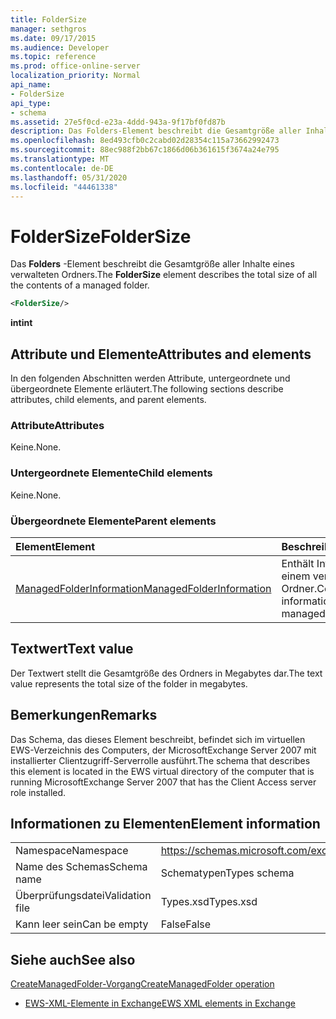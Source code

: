 ```yaml
---
title: FolderSize
manager: sethgros
ms.date: 09/17/2015
ms.audience: Developer
ms.topic: reference
ms.prod: office-online-server
localization_priority: Normal
api_name:
- FolderSize
api_type:
- schema
ms.assetid: 27e5f0cd-e23a-4ddd-943a-9f17bf0fd87b
description: Das Folders-Element beschreibt die Gesamtgröße aller Inhalte eines verwalteten Ordners.
ms.openlocfilehash: 8ed493cfb0c2cabd02d28354c115a73662992473
ms.sourcegitcommit: 88ec988f2bb67c1866d06b361615f3674a24e795
ms.translationtype: MT
ms.contentlocale: de-DE
ms.lasthandoff: 05/31/2020
ms.locfileid: "44461338"
---
```

# <a name="foldersize"></a><span data-ttu-id="b2fae-103">FolderSize</span><span class="sxs-lookup"><span data-stu-id="b2fae-103">FolderSize</span></span>

<span data-ttu-id="b2fae-104">Das **Folders** -Element beschreibt die Gesamtgröße aller Inhalte eines verwalteten Ordners.</span><span class="sxs-lookup"><span data-stu-id="b2fae-104">The **FolderSize** element describes the total size of all the contents of a managed folder.</span></span> 
  
```xml
<FolderSize/>
```

 <span data-ttu-id="b2fae-105">**int**</span><span class="sxs-lookup"><span data-stu-id="b2fae-105">**int**</span></span>
## <a name="attributes-and-elements"></a><span data-ttu-id="b2fae-106">Attribute und Elemente</span><span class="sxs-lookup"><span data-stu-id="b2fae-106">Attributes and elements</span></span>

<span data-ttu-id="b2fae-107">In den folgenden Abschnitten werden Attribute, untergeordnete und übergeordnete Elemente erläutert.</span><span class="sxs-lookup"><span data-stu-id="b2fae-107">The following sections describe attributes, child elements, and parent elements.</span></span>
  
### <a name="attributes"></a><span data-ttu-id="b2fae-108">Attribute</span><span class="sxs-lookup"><span data-stu-id="b2fae-108">Attributes</span></span>

<span data-ttu-id="b2fae-109">Keine.</span><span class="sxs-lookup"><span data-stu-id="b2fae-109">None.</span></span>
  
### <a name="child-elements"></a><span data-ttu-id="b2fae-110">Untergeordnete Elemente</span><span class="sxs-lookup"><span data-stu-id="b2fae-110">Child elements</span></span>

<span data-ttu-id="b2fae-111">Keine.</span><span class="sxs-lookup"><span data-stu-id="b2fae-111">None.</span></span>
  
### <a name="parent-elements"></a><span data-ttu-id="b2fae-112">Übergeordnete Elemente</span><span class="sxs-lookup"><span data-stu-id="b2fae-112">Parent elements</span></span>

|<span data-ttu-id="b2fae-113">**Element**</span><span class="sxs-lookup"><span data-stu-id="b2fae-113">**Element**</span></span>|<span data-ttu-id="b2fae-114">**Beschreibung**</span><span class="sxs-lookup"><span data-stu-id="b2fae-114">**Description**</span></span>|
|:-----|:-----|
|[<span data-ttu-id="b2fae-115">ManagedFolderInformation</span><span class="sxs-lookup"><span data-stu-id="b2fae-115">ManagedFolderInformation</span></span>](managedfolderinformation.md) <br/> |<span data-ttu-id="b2fae-116">Enthält Informationen zu einem verwalteten Ordner.</span><span class="sxs-lookup"><span data-stu-id="b2fae-116">Contains information about a managed folder.</span></span>  <br/> |
   
## <a name="text-value"></a><span data-ttu-id="b2fae-117">Textwert</span><span class="sxs-lookup"><span data-stu-id="b2fae-117">Text value</span></span>

<span data-ttu-id="b2fae-118">Der Textwert stellt die Gesamtgröße des Ordners in Megabytes dar.</span><span class="sxs-lookup"><span data-stu-id="b2fae-118">The text value represents the total size of the folder in megabytes.</span></span>
  
## <a name="remarks"></a><span data-ttu-id="b2fae-119">Bemerkungen</span><span class="sxs-lookup"><span data-stu-id="b2fae-119">Remarks</span></span>

<span data-ttu-id="b2fae-120">Das Schema, das dieses Element beschreibt, befindet sich im virtuellen EWS-Verzeichnis des Computers, der MicrosoftExchange Server 2007 mit installierter Clientzugriff-Serverrolle ausführt.</span><span class="sxs-lookup"><span data-stu-id="b2fae-120">The schema that describes this element is located in the EWS virtual directory of the computer that is running MicrosoftExchange Server 2007 that has the Client Access server role installed.</span></span>
  
## <a name="element-information"></a><span data-ttu-id="b2fae-121">Informationen zu Elementen</span><span class="sxs-lookup"><span data-stu-id="b2fae-121">Element information</span></span>

|||
|:-----|:-----|
|<span data-ttu-id="b2fae-122">Namespace</span><span class="sxs-lookup"><span data-stu-id="b2fae-122">Namespace</span></span>  <br/> |https://schemas.microsoft.com/exchange/services/2006/types  <br/> |
|<span data-ttu-id="b2fae-123">Name des Schemas</span><span class="sxs-lookup"><span data-stu-id="b2fae-123">Schema name</span></span>  <br/> |<span data-ttu-id="b2fae-124">Schematypen</span><span class="sxs-lookup"><span data-stu-id="b2fae-124">Types schema</span></span>  <br/> |
|<span data-ttu-id="b2fae-125">Überprüfungsdatei</span><span class="sxs-lookup"><span data-stu-id="b2fae-125">Validation file</span></span>  <br/> |<span data-ttu-id="b2fae-126">Types.xsd</span><span class="sxs-lookup"><span data-stu-id="b2fae-126">Types.xsd</span></span>  <br/> |
|<span data-ttu-id="b2fae-127">Kann leer sein</span><span class="sxs-lookup"><span data-stu-id="b2fae-127">Can be empty</span></span>  <br/> |<span data-ttu-id="b2fae-128">False</span><span class="sxs-lookup"><span data-stu-id="b2fae-128">False</span></span>  <br/> |
   
## <a name="see-also"></a><span data-ttu-id="b2fae-129">Siehe auch</span><span class="sxs-lookup"><span data-stu-id="b2fae-129">See also</span></span>



[<span data-ttu-id="b2fae-130">CreateManagedFolder-Vorgang</span><span class="sxs-lookup"><span data-stu-id="b2fae-130">CreateManagedFolder operation</span></span>](createmanagedfolder-operation.md)


- [<span data-ttu-id="b2fae-131">EWS-XML-Elemente in Exchange</span><span class="sxs-lookup"><span data-stu-id="b2fae-131">EWS XML elements in Exchange</span></span>](ews-xml-elements-in-exchange.md)

